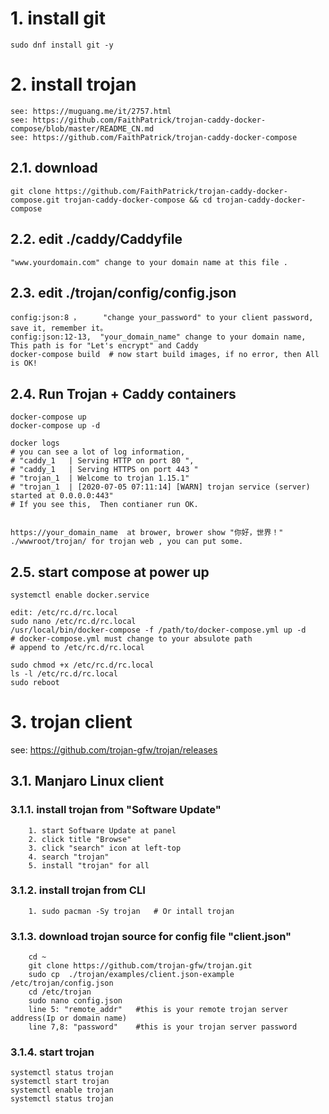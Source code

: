 

# 1. install git
    sudo dnf install git -y
    
# 2. install trojan
    see: https://muguang.me/it/2757.html
    see: https://github.com/FaithPatrick/trojan-caddy-docker-compose/blob/master/README_CN.md
    see: https://github.com/FaithPatrick/trojan-caddy-docker-compose
## 2.1. download 
    git clone https://github.com/FaithPatrick/trojan-caddy-docker-compose.git trojan-caddy-docker-compose && cd trojan-caddy-docker-compose

## 2.2. edit ./caddy/Caddyfile
    "www.yourdomain.com" change to your domain name at this file .
    
## 2.3. edit ./trojan/config/config.json
    config:json:8 ，     "change your_password" to your client password, save it, remember it。
    config:json:12-13,  "your_domain_name" change to your domain name, This path is for "Let's encrypt" and Caddy
    docker-compose build  # now start build images, if no error, then All is OK!
    
## 2.4. Run Trojan + Caddy containers
    docker-compose up
    docker-compose up -d 
    
    docker logs     
    # you can see a lot of log information, 
    # "caddy_1   | Serving HTTP on port 80 ", 
    # "caddy_1   | Serving HTTPS on port 443 "
    # "trojan_1  | Welcome to trojan 1.15.1"
    # "trojan_1  | [2020-07-05 07:11:14] [WARN] trojan service (server) started at 0.0.0.0:443"
    # If you see this,  Then contianer run OK.

    
    https://your_domain_name  at brower, brower show "你好，世界！"
    ./wwwroot/trojan/ for trojan web , you can put some.
 
## 2.5. start compose at power up
    systemctl enable docker.service
    
    edit: /etc/rc.d/rc.local
    sudo nano /etc/rc.d/rc.local
    /usr/local/bin/docker-compose -f /path/to/docker-compose.yml up -d    
    # docker-compose.yml must change to your absulote path
    # append to /etc/rc.d/rc.local 
    
    sudo chmod +x /etc/rc.d/rc.local
    ls -l /etc/rc.d/rc.local
    sudo reboot

    
# 3. trojan client
   see: https://github.com/trojan-gfw/trojan/releases
   
## 3.1.  Manjaro Linux client
### 3.1.1. install trojan from "Software Update"
        1. start Software Update at panel
        2. click title "Browse" 
        3. click "search" icon at left-top 
        4. search "trojan"
        5. install "trojan" for all
        
### 3.1.2. install trojan from CLI        
        1. sudo pacman -Sy trojan   # Or intall trojan 
        
### 3.1.3. download trojan source for config file "client.json"
        cd ~
        git clone https://github.com/trojan-gfw/trojan.git
        sudo cp  ./trojan/examples/client.json-example /etc/trojan/config.json
        cd /etc/trojan
        sudo nano config.json
        line 5: "remote_addr"   #this is your remote trojan server address(Ip or domain name)
        line 7,8: "password"    #this is your trojan server password
        
### 3.1.4. start trojan 
    systemctl status trojan
    systemctl start trojan
    systemctl enable trojan
    systemctl status trojan
        
        
        
  

    
